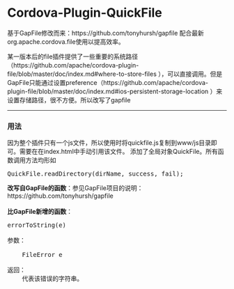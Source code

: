 # Cordova-Plugin-QuickFile
<p>基于GapFile修改而来：https://github.com/tonyhursh/gapfile
配合最新org.apache.cordova.file使用以提高效率。</p>
<p>某一版本后的file插件提供了一些重要的系统路径（https://github.com/apache/cordova-plugin-file/blob/master/doc/index.md#where-to-store-files ），可以直接调用。但是GapFile只能通过设置preference（https://github.com/apache/cordova-plugin-file/blob/master/doc/index.md#ios-persistent-storage-location ）来设置存储路径，很不方便。所以改写了gapfile</p>
<hr>
<h3>用法</h3>
<p>因为整个插件只有一个js文件，所以使用时将quickfile.js复制到www/js目录即可。需要在在index.html中手动引用该文件。
添加了全局对象QuickFile。所有函数调用方法均形如
<pre>QuickFile.readDirectory(dirName, success, fail);</pre>
<b>改写自GapFile的函数</b>：参见GapFile项目的说明：https://github.com/tonyhursh/gapfile <br><br>
<b>比GapFile新增的函数</b>：<br>
<pre>
errorToString(e)<br>
参数：<br>
    FileError e<br>
返回：
    代表该错误的字符串。<br>
<pre>
</p>
